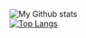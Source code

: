 ![My Github stats](https://github-readme-stats.vercel.app/api?username=ElikBelik77&hide=contribs,issues,prs)
<br />
[![Top Langs](https://github-readme-stats.vercel.app/api/top-langs/?username=ElikBelik77&layout=compact)](https://github.com/anuraghazra/github-readme-stats)

